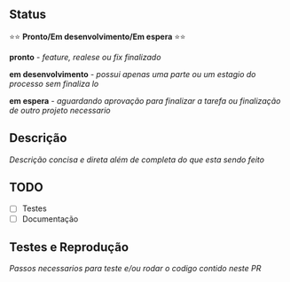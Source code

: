 ## Status
:star::star: **Pronto/Em desenvolvimento/Em espera** :star::star:


**pronto** - *feature, realese ou fix finalizado*

**em desenvolvimento** - *possui apenas uma parte ou um estagio do processo sem finaliza lo*

**em espera** - *aguardando aprovação para finalizar a tarefa ou finalização de outro projeto necessario*

## Descrição

*Descrição concisa e direta além de completa do que esta sendo feito*

## TODO
- [ ] Testes
- [ ] Documentação

## Testes e Reprodução
*Passos necessarios para teste e/ou rodar o codigo contido neste PR*
